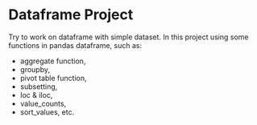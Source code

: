 # Dataframe Project
Try to work on dataframe with simple dataset.
In this project using some functions in pandas dataframe, such as:
- aggregate function, 
- groupby, 
- pivot table function, 
- subsetting, 
- loc & iloc,
- value_counts,
- sort_values, etc.
